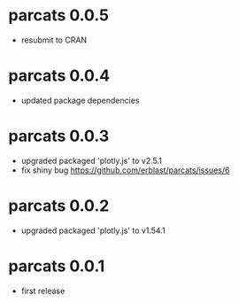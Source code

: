 # parcats 0.0.5
* resubmit to CRAN

# parcats 0.0.4
* updated package dependencies

# parcats 0.0.3
* upgraded packaged 'plotly.js' to v2.5.1
* fix shiny bug https://github.com/erblast/parcats/issues/6

# parcats 0.0.2
* upgraded packaged 'plotly.js' to v1.54.1 

# parcats 0.0.1

* first release

